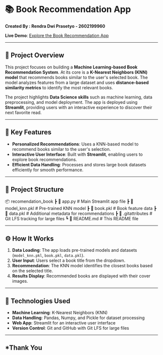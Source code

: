 # 📚 **Book Recommendation App**  
**Created By : Rendra Dwi Prasetyo - 2602199960**

**Live Demo**: [Explore the Book Recommendation App](https://recomendationbook-5nisgqenzcheciarcufgwh.streamlit.app/)  

---

## 🚀 **Project Overview**  
This project focuses on building a **Machine Learning-based Book Recommendation System**. At its core is a **K-Nearest Neighbors (KNN) model** that recommends books similar to the user's selected book. The model analyzes features from a large dataset and uses **distance-based similarity metrics** to identify the most relevant books.  

The project highlights **Data Science skills** such as machine learning, data preprocessing, and model deployment. The app is deployed using **Streamlit**, providing users with an interactive experience to discover their next favorite read.  

---

## 🧠 **Key Features**  
- **Personalized Recommendations**: Uses a KNN-based model to recommend books similar to the user's selection.  
- **Interactive User Interface**: Built with **Streamlit**, enabling users to explore book recommendations.  
- **Efficient Data Handling**: Processes and stores large book datasets efficiently for smooth performance.  

---

## 📂 **Project Structure**  
📦 recomendation_book
┣ 📜 app.py # Main Streamlit app file
┣ 📜 model_knn.pkl # Pre-trained KNN model
┣ 📜 book.pkl # Book feature data
┣ 📜 data.pkl # Additional metadata for recommendations
┣ 📜 .gitattributes # Git LFS tracking for large files
┗ 📜 README.md # This README file

---

## ⚙️ **How It Works**  
1. **Data Loading**: The app loads pre-trained models and datasets (`model_knn.pkl`, `book.pkl`, `data.pkl`).  
2. **User Input**: Users select a book title from the dropdown.  
3. **Recommendation**: The KNN model identifies the closest books based on the selected title.  
4. **Results Display**: Recommended books are displayed with their cover images.  

---

## 📘 **Technologies Used**  
- **Machine Learning**: K-Nearest Neighbors (KNN)  
- **Data Handling**: Pandas, Numpy, and Pickle for dataset processing  
- **Web App**: Streamlit for an interactive user interface  
- **Version Control**: Git and GitHub with Git LFS for large files  

---

## ***Thank You**

